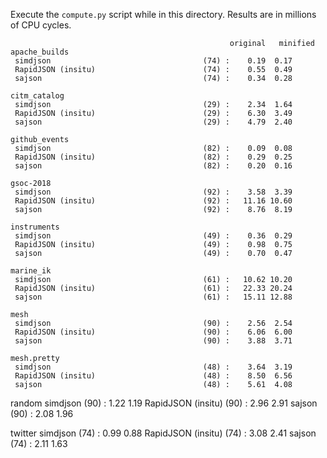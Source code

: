 Execute the `compute.py` script while in this directory. Results are in millions of CPU cycles.

```
                                                 original   minified
apache_builds
 simdjson                                  (74) :    0.19  0.17 
 RapidJSON (insitu)                        (74) :    0.55  0.49 
 sajson                                    (74) :    0.34  0.28 

citm_catalog
 simdjson                                  (29) :    2.34  1.64 
 RapidJSON (insitu)                        (29) :    6.30  3.49 
 sajson                                    (29) :    4.79  2.40 

github_events
 simdjson                                  (82) :    0.09  0.08 
 RapidJSON (insitu)                        (82) :    0.29  0.25 
 sajson                                    (82) :    0.20  0.16 

gsoc-2018
 simdjson                                  (92) :    3.58  3.39 
 RapidJSON (insitu)                        (92) :   11.16 10.60 
 sajson                                    (92) :    8.76  8.19 

instruments
 simdjson                                  (49) :    0.36  0.29 
 RapidJSON (insitu)                        (49) :    0.98  0.75 
 sajson                                    (49) :    0.70  0.47 

marine_ik
 simdjson                                  (61) :   10.62 10.20 
 RapidJSON (insitu)                        (61) :   22.33 20.24 
 sajson                                    (61) :   15.11 12.88 

mesh
 simdjson                                  (90) :    2.56  2.54 
 RapidJSON (insitu)                        (90) :    6.06  6.00 
 sajson                                    (90) :    3.88  3.71 

mesh.pretty
 simdjson                                  (48) :    3.64  3.19 
 RapidJSON (insitu)                        (48) :    8.50  6.56 
 sajson                                    (48) :    5.61  4.08 

```
random
 simdjson                                  (90) :    1.22  1.19 
 RapidJSON (insitu)                        (90) :    2.96  2.91 
 sajson                                    (90) :    2.08  1.96 

twitter
 simdjson                                  (74) :    0.99  0.88 
 RapidJSON (insitu)                        (74) :    3.08  2.41 
 sajson                                    (74) :    2.11  1.63 

```
